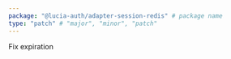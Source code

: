 ```yaml
---
package: "@lucia-auth/adapter-session-redis" # package name
type: "patch" # "major", "minor", "patch"
---
```


Fix expiration